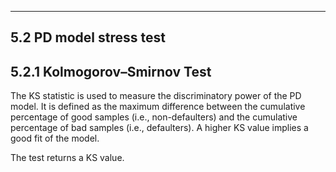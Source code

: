 - - - 
<h2>5.2 PD model stress test</h2>
<h2>5.2.1 Kolmogorov–Smirnov Test</h2>
The KS statistic is used to measure the discriminatory power of the PD model. It is defined as the maximum difference between the cumulative percentage of good samples (i.e., non-defaulters) and the cumulative percentage of bad samples (i.e., defaulters). A higher KS value implies a good fit of the model.

The test returns a KS value.